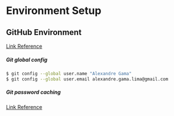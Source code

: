 # Environment Setup

## GitHub Environment

[Link Reference](https://help.github.com/articles/generating-a-new-ssh-key-and-adding-it-to-the-ssh-agent/)

##### Git global config

```bash
$ git config --global user.name "Alexandre Gama"
$ git config --global user.email alexandre.gama.lima@gmail.com
```

##### Git password caching

[Link Reference](https://help.github.com/articles/caching-your-github-password-in-git/)
